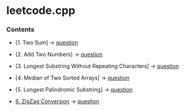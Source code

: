 # leetcode.cpp

### Contents

+ [1. Two Sum]
-> [question](https://leetcode.com/problems/two-sum/)

+ [2. Add Two Numbers]
-> [question](https://leetcode.com/problems/add-two-numbers/)

+ [3. Longest Substring Without Repeating Characters]
-> [question](https://leetcode.com/problems/longest-substring-without-repeating-characters/)

+ [4. Median of Two Sorted Arrays]
-> [question](https://leetcode.com/problems/median-of-two-sorted-arrays/)

+ [5. Longest Palindromic Substring]
-> [question](https://leetcode.com/problems/longest-palindromic-substring/)

+ [6. ZigZag Conversion](https://github.com/JoverZhang/leetcode.cpp/blob/master/src/solution/zigZag_conversion.h) 
-> [question](https://leetcode.com/problems/zigzag-conversion/)

